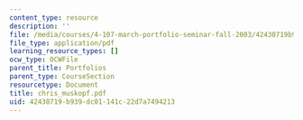 ```yaml
---
content_type: resource
description: ''
file: /media/courses/4-107-march-portfolio-seminar-fall-2003/42430719b939dc01141c22d7a7494213_chris_muskopf.pdf
file_type: application/pdf
learning_resource_types: []
ocw_type: OCWFile
parent_title: Portfolios
parent_type: CourseSection
resourcetype: Document
title: chris_muskopf.pdf
uid: 42430719-b939-dc01-141c-22d7a7494213
---
```

